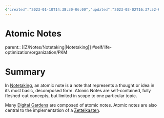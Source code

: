 ```yaml
---
{"created":"2023-01-10T14:38:30-06:00","updated":"2023-02-02T16:37:52-06:00","title":"Atomic Notes","zettelgarden":true,"zettelType":"concept","dg-publish":true,"permalink":"/z/notes/atomic-notes/","dgPassFrontmatter":true}
---
```


# Atomic Notes
parent:: [[Z/Notes/Notetaking\|Notetaking]]
#self/life-optimization/organization/PKM 

# Summary
In [Notetaking](Notetaking.md), an atomic note is a note that represents a thought or idea in its most basic, decomposed form. Atomic Notes are self-contained, fully fleshed-out concepts, but limited in scope to one particular topic.

Many [Digital Gardens](Digital%20Garden.md) are composed of atomic notes. Atomic notes are also central to the implementation of a [Zettelkasten](Zettelkasten.md).

